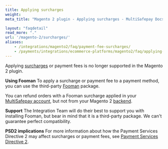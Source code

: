 ```yaml
---
title: Applying surcharges
weight:
meta_title: "Magento 2 plugin - Applying surcharges - MultiSafepay Docs"

layout: "faqdetail"
read_more: "."
url: '/magento-2/surcharges/'
aliases: 
    - /integrations/magento2/faq/payment-fee-surcharges/
    - /payments/integrations/ecommerce-platforms/magento2/faq/applying-surcharges/
---
```


Applying [surcharges](/security-and-legal/payment-regulations/about-surcharges/) or payment fees is no longer supported in the Magento 2 plugin.

**Using Fooman**
To apply a surcharge or payment fee to a payment method, you can use the third-party [Fooman](https://store.fooman.co.nz/extensions/magento2) package.

You can refund orders with a Fooman surcharge applied in your [MultiSafepay account](https://merchant.multisafepay.com), but not from your Magento 2 [backend](/getting-started/glossary/#backend). 

**Support**
The Integration Team will do their best to support you with installing Fooman, but bear in mind that it is a third-party package. We can't guarantee perfect compatibility.

**PSD2 implications**
For more information about how the Payment Services Directive 2 may affect surcharges or payment fees, see [Payment Services Directive 2](/security-and-legal/payment-regulations/about-payment-service-directive-2).
